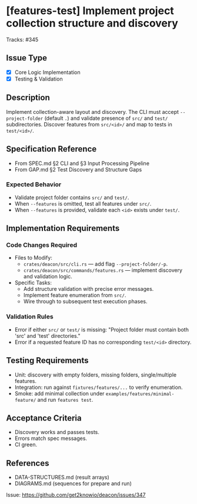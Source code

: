 # [features-test] Implement project collection structure and discovery

<!-- Labels: subcommand:features-test, type:enhancement, priority:high -->
Tracks: #345

## Issue Type
- [x] Core Logic Implementation
- [x] Testing & Validation

## Description
Implement collection-aware layout and discovery. The CLI must accept `--project-folder` (default `.`) and validate presence of `src/` and `test/` subdirectories. Discover features from `src/<id>/` and map to tests in `test/<id>/`.

## Specification Reference
- From SPEC.md §2 CLI and §3 Input Processing Pipeline
- From GAP.md §2 Test Discovery and Structure Gaps

### Expected Behavior
- Validate project folder contains `src/` and `test/`.
- When `--features` is omitted, test all features under `src/`.
- When `--features` is provided, validate each `<id>` exists under `test/`.

## Implementation Requirements

### Code Changes Required
- Files to Modify:
  - `crates/deacon/src/cli.rs` — add flag `--project-folder/-p`.
  - `crates/deacon/src/commands/features.rs` — implement discovery and validation logic.
- Specific Tasks:
  - Add structure validation with precise error messages.
  - Implement feature enumeration from `src/`.
  - Wire through to subsequent test execution phases.

### Validation Rules
- Error if either `src/` or `test/` is missing: "Project folder must contain both 'src' and 'test' directories."
- Error if a requested feature ID has no corresponding `test/<id>` directory.

## Testing Requirements
- Unit: discovery with empty folders, missing folders, single/multiple features.
- Integration: run against `fixtures/features/...` to verify enumeration.
- Smoke: add minimal collection under `examples/features/minimal-feature/` and run `features test`.

## Acceptance Criteria
- Discovery works and passes tests.
- Errors match spec messages.
- CI green.

## References
- DATA-STRUCTURES.md (result arrays)
- DIAGRAMS.md (sequences for prepare and run)

Issue: https://github.com/get2knowio/deacon/issues/347
